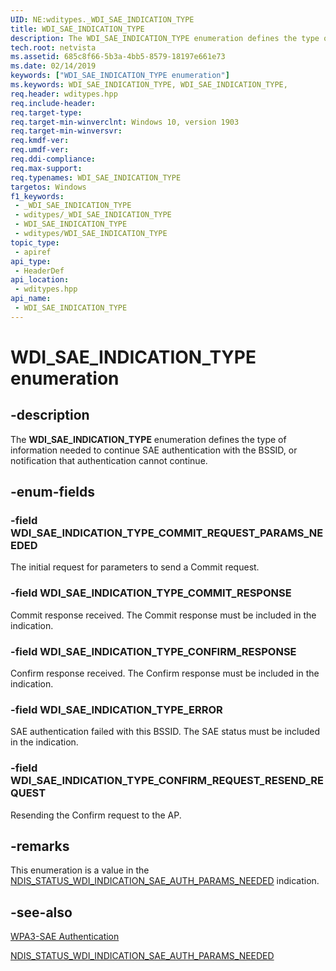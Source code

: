 ```yaml
---
UID: NE:wditypes._WDI_SAE_INDICATION_TYPE
title: WDI_SAE_INDICATION_TYPE
description: The WDI_SAE_INDICATION_TYPE enumeration defines the type of information needed to continue SAE authentication with the BSSID, or notification that authentication cannot continue.
tech.root: netvista
ms.assetid: 685c8f66-5b3a-4bb5-8579-18197e661e73
ms.date: 02/14/2019
keywords: ["WDI_SAE_INDICATION_TYPE enumeration"]
ms.keywords: WDI_SAE_INDICATION_TYPE, WDI_SAE_INDICATION_TYPE,
req.header: wditypes.hpp
req.include-header: 
req.target-type: 
req.target-min-winverclnt: Windows 10, version 1903
req.target-min-winversvr: 
req.kmdf-ver: 
req.umdf-ver: 
req.ddi-compliance: 
req.max-support: 
req.typenames: WDI_SAE_INDICATION_TYPE
targetos: Windows
f1_keywords:
 - _WDI_SAE_INDICATION_TYPE
 - wditypes/_WDI_SAE_INDICATION_TYPE
 - WDI_SAE_INDICATION_TYPE
 - wditypes/WDI_SAE_INDICATION_TYPE
topic_type:
 - apiref
api_type:
 - HeaderDef
api_location:
 - wditypes.hpp
api_name:
 - WDI_SAE_INDICATION_TYPE
---
```


# WDI_SAE_INDICATION_TYPE enumeration


## -description

The **WDI_SAE_INDICATION_TYPE** enumeration defines the type of information needed to continue SAE authentication with the BSSID, or notification that authentication cannot continue.

## -enum-fields

### -field WDI_SAE_INDICATION_TYPE_COMMIT_REQUEST_PARAMS_NEEDED 

The initial request for parameters to send a Commit request.

### -field WDI_SAE_INDICATION_TYPE_COMMIT_RESPONSE 

Commit response received. The Commit response must be included in the indication.

### -field WDI_SAE_INDICATION_TYPE_CONFIRM_RESPONSE 

Confirm response received. The Confirm response must be included in the indication.

### -field WDI_SAE_INDICATION_TYPE_ERROR 

SAE authentication failed with this BSSID. The SAE status must be included in the indication.

### -field WDI_SAE_INDICATION_TYPE_CONFIRM_REQUEST_RESEND_REQUEST 

Resending the Confirm request to the AP.

## -remarks

This enumeration is a value in the [NDIS_STATUS_WDI_INDICATION_SAE_AUTH_PARAMS_NEEDED](https://docs.microsoft.com/windows-hardware/drivers/network/ndis-status-wdi-indication-sae-auth-params-needed) indication.

## -see-also

[WPA3-SAE Authentication](https://docs.microsoft.com/windows-hardware/drivers/network/wpa3-sae-authentication)

[NDIS_STATUS_WDI_INDICATION_SAE_AUTH_PARAMS_NEEDED](https://docs.microsoft.com/windows-hardware/drivers/network/ndis-status-wdi-indication-sae-auth-params-needed)

